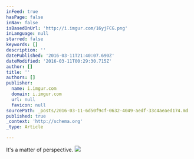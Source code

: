 ```yaml
---
inFeed: true
hasPage: false
inNav: false
isBasedOnUrl: 'http://i.imgur.com/16yjFCG.png'
inLanguage: null
starred: false
keywords: []
description: ''
datePublished: '2016-03-11T21:40:07.690Z'
dateModified: '2016-03-11T00:29:30.715Z'
author: []
title: ''
authors: []
publisher:
  name: i.imgur.com
  domain: i.imgur.com
  url: null
  favicon: null
sourcePath: _posts/2016-03-11-6d50f9cf-0632-4049-aedf-33c4aeaed174.md
published: true
_context: 'http://schema.org'
_type: Article

---
```

It's a matter of perspective.
![](http://i.imgur.com/16yjFCG.png)